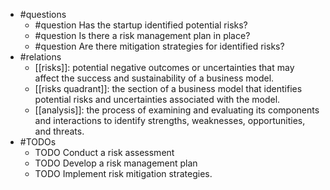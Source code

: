 - #questions
	- #question Has the startup identified potential risks?
	- #question Is there a risk management plan in place?
	- #question Are there mitigation strategies for identified risks?
- #relations
	- [[risks]]: potential negative outcomes or uncertainties that may affect the success and sustainability of a business model.
	- [[risks quadrant]]: the section of a business model that identifies potential risks and uncertainties associated with the model.
	- [[analysis]]: the process of examining and evaluating its components and interactions to identify strengths, weaknesses, opportunities, and threats.
- #TODOs
	- TODO Conduct a risk assessment
	- TODO  Develop a risk management plan
	- TODO  Implement risk mitigation strategies.











